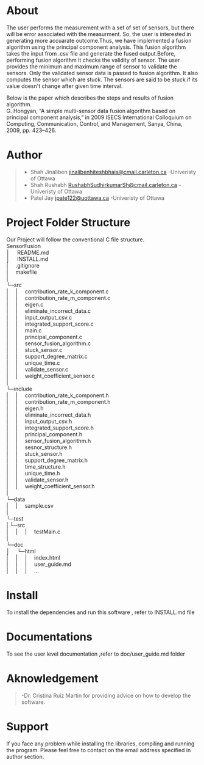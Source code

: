 # About
The user performs the measurement with a set of set of sensors, but there will be error associated with the measurment.
So, the user is interested in generating more accuarate outcome.Thus, we have implemented a fusion algorithm using the principal component analysis.
This fusion algorithm takes the input from .csv file and generate the fused output.Before, performing fusion algorithm it checks the validity of sensor.
The user provides the minimum and maximum range of sensor to validate the sensors. Only the validated sensor data is passed to fusion algorithm.
It also computes the sensor which are stuck. The sensors are said to be stuck if its value doesn't change after given time interval.

Below is the paper which describes the steps and results of fusion algorithm.<br>
G. Hongyan, “A simple multi-sensor data fusion algorithm based on principal component analysis,” in 2009 ISECS International Colloquium on Computing, Communication, Control, and Management, Sanya, China, 2009, pp. 423–426.

# Author
> - Shah Jinaliben <jinalibenhiteshbhais@cmail.carleton.ca> -Univeristy of Ottawa
> - Shah Rushabh <RushabhSudhirkumarSh@cmail.carleton.ca> -Univeristy of Ottawa
> - Patel Jay <jpate122@uottawa.ca> -Univeristy of Ottawa

# Project Folder Structure
Our Project will follow the conventional C file structure.<br>
SensorFusion<br>
│&nbsp;&nbsp;&nbsp;&nbsp;  README.md<br>
│&nbsp;&nbsp;&nbsp;&nbsp;   INSTALL.md<br>
|&nbsp;&nbsp;&nbsp;&nbsp;   .gitignore<br>
|&nbsp;&nbsp;&nbsp;&nbsp;   makefile<br>
|<br>
└─src<br>
|&nbsp;&nbsp;&nbsp;&nbsp;   |&nbsp;&nbsp;&nbsp;&nbsp;   contribution_rate_k_component.c<br>
|&nbsp;&nbsp;&nbsp;&nbsp;   |&nbsp;&nbsp;&nbsp;&nbsp;   contribution_rate_m_component.c<br>
|&nbsp;&nbsp;&nbsp;&nbsp;   |&nbsp;&nbsp;&nbsp;&nbsp;   eigen.c<br>
|&nbsp;&nbsp;&nbsp;&nbsp;   |&nbsp;&nbsp;&nbsp;&nbsp;   eliminate_incorrect_data.c<br>
|&nbsp;&nbsp;&nbsp;&nbsp;   |&nbsp;&nbsp;&nbsp;&nbsp;   input_output_csv.c<br>
|&nbsp;&nbsp;&nbsp;&nbsp;   |&nbsp;&nbsp;&nbsp;&nbsp;   integrated_support_score.c<br>
|&nbsp;&nbsp;&nbsp;&nbsp;   |&nbsp;&nbsp;&nbsp;&nbsp;	main.c<br>
|&nbsp;&nbsp;&nbsp;&nbsp;	|&nbsp;&nbsp;&nbsp;&nbsp;	principal_component.c<br>
|&nbsp;&nbsp;&nbsp;&nbsp;	|&nbsp;&nbsp;&nbsp;&nbsp;	sensor_fusion_algorithm.c<br>
|&nbsp;&nbsp;&nbsp;&nbsp;	|&nbsp;&nbsp;&nbsp;&nbsp;	stuck_sensor.c<br>
|&nbsp;&nbsp;&nbsp;&nbsp;	|&nbsp;&nbsp;&nbsp;&nbsp;	support_degree_matrix.c<br>
|&nbsp;&nbsp;&nbsp;&nbsp;	|&nbsp;&nbsp;&nbsp;&nbsp;	unique_time.c<br>
|&nbsp;&nbsp;&nbsp;&nbsp;	|&nbsp;&nbsp;&nbsp;&nbsp;	validate_sensor.c<br>
|&nbsp;&nbsp;&nbsp;&nbsp;	|&nbsp;&nbsp;&nbsp;&nbsp;	weight_coefficient_sensor.c<br>
|<br>
└─include<br>
|&nbsp;&nbsp;&nbsp;&nbsp;   |&nbsp;&nbsp;&nbsp;&nbsp;   contribution_rate_k_component.h<br>
|&nbsp;&nbsp;&nbsp;&nbsp;   |&nbsp;&nbsp;&nbsp;&nbsp;   contribution_rate_m_component.h<br>
|&nbsp;&nbsp;&nbsp;&nbsp;   |&nbsp;&nbsp;&nbsp;&nbsp;   eigen.h<br>
|&nbsp;&nbsp;&nbsp;&nbsp;   |&nbsp;&nbsp;&nbsp;&nbsp;   eliminate_incorrect_data.h<br>
|&nbsp;&nbsp;&nbsp;&nbsp;   |&nbsp;&nbsp;&nbsp;&nbsp;   input_output_csv.h<br>
|&nbsp;&nbsp;&nbsp;&nbsp;   |&nbsp;&nbsp;&nbsp;&nbsp;   integrated_support_score.h<br>
|&nbsp;&nbsp;&nbsp;&nbsp;	|&nbsp;&nbsp;&nbsp;&nbsp;	principal_component.h<br>
|&nbsp;&nbsp;&nbsp;&nbsp;	|&nbsp;&nbsp;&nbsp;&nbsp;	sensor_fusion_algorithm.h<br>
|&nbsp;&nbsp;&nbsp;&nbsp;	|&nbsp;&nbsp;&nbsp;&nbsp;	sesnor_structure.h<br>
|&nbsp;&nbsp;&nbsp;&nbsp;	|&nbsp;&nbsp;&nbsp;&nbsp;	stuck_sensor.h<br>
|&nbsp;&nbsp;&nbsp;&nbsp;	|&nbsp;&nbsp;&nbsp;&nbsp;	support_degree_matrix.h<br>
|&nbsp;&nbsp;&nbsp;&nbsp;	|&nbsp;&nbsp;&nbsp;&nbsp;	time_structure.h<br>
|&nbsp;&nbsp;&nbsp;&nbsp;	|&nbsp;&nbsp;&nbsp;&nbsp;	unique_time.h<br>
|&nbsp;&nbsp;&nbsp;&nbsp;	|&nbsp;&nbsp;&nbsp;&nbsp;	validate_sensor.h<br>
|&nbsp;&nbsp;&nbsp;&nbsp;	|&nbsp;&nbsp;&nbsp;&nbsp;	weight_coefficient_sensor.h<br>
|<br>
└─data<br>
|&nbsp;&nbsp;&nbsp;&nbsp;   |&nbsp;&nbsp;&nbsp;&nbsp;   sample.csv<br>
|<br>
└─test<br>
|	└─src<br>
|&nbsp;&nbsp;&nbsp;&nbsp;	|&nbsp;&nbsp;&nbsp;&nbsp;	|&nbsp;&nbsp;&nbsp;&nbsp;	testMain.c<br>
|<br>
└─doc<br>
│&nbsp;&nbsp;&nbsp;&nbsp;   └─html<br>
|&nbsp;&nbsp;&nbsp;&nbsp;   |&nbsp;&nbsp;&nbsp;&nbsp;   |&nbsp;&nbsp;&nbsp;&nbsp;	index.html<br>
|&nbsp;&nbsp;&nbsp;&nbsp;   |&nbsp;&nbsp;&nbsp;&nbsp;   |&nbsp;&nbsp;&nbsp;&nbsp;	user_guide.md<br>
|&nbsp;&nbsp;&nbsp;&nbsp;	|&nbsp;&nbsp;&nbsp;&nbsp;	|&nbsp;&nbsp;&nbsp;&nbsp;	...<br>


# Install
To install the dependencies and run this software , refer to INSTALL.md file

# Documentations
To see the user level documentation ,refer to doc/user_guide.md folder

# Aknowledgement
> -Dr. Cristina Ruiz Martin for providing advice on how to develop the software.

# Support
If you face any problem while installing the libraries, compiling and running the program.
Please feel free to contact on the email address specified in author section.